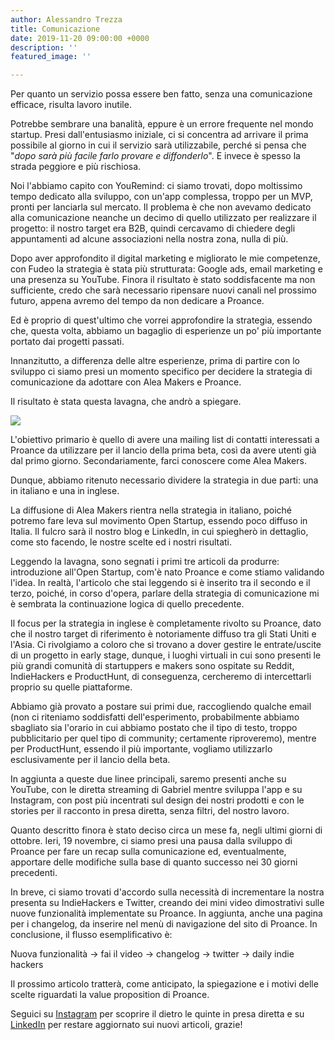 ```yaml
---
author: Alessandro Trezza
title: Comunicazione
date: 2019-11-20 09:00:00 +0000
description: ''
featured_image: ''

---
```

Per quanto un servizio possa essere ben fatto, senza una comunicazione efficace, risulta lavoro inutile.

Potrebbe sembrare una banalità, eppure è un errore frequente nel mondo startup. Presi dall'entusiasmo iniziale, ci si concentra ad arrivare il prima possibile al giorno in cui il servizio sarà utilizzabile, perché si pensa che "_dopo sarà più facile farlo provare e diffonderlo_". E invece è spesso la strada peggiore e più rischiosa.

Noi l'abbiamo capito con YouRemind: ci siamo trovati, dopo moltissimo tempo dedicato alla sviluppo, con un'app complessa, troppo per un MVP, pronti per lanciarla sul mercato. Il problema è che non avevamo dedicato alla comunicazione neanche un decimo di quello utilizzato per realizzare il progetto: il nostro target era B2B, quindi cercavamo di chiedere degli appuntamenti ad alcune associazioni nella nostra zona, nulla di più.

Dopo aver approfondito il digital marketing e migliorato le mie competenze, con Fudeo la strategia è stata più strutturata: Google ads, email marketing e una presenza su YouTube. Finora il risultato è stato soddisfacente ma non sufficiente, credo che sarà necessario ripensare nuovi canali nel prossimo futuro, appena avremo del tempo da non dedicare a Proance.

Ed è proprio di quest'ultimo che vorrei approfondire la strategia, essendo che, questa volta, abbiamo un bagaglio di esperienze un po' più importante portato dai progetti passati.

Innanzitutto, a differenza delle altre esperienze, prima di partire con lo sviluppo ci siamo presi un momento specifico per decidere la strategia di comunicazione da adottare con Alea Makers e Proance.

Il risultato è stata questa lavagna, che andrò a spiegare.

![](../board7.jpg)

L'obiettivo primario è quello di avere una mailing list di contatti interessati a Proance da utilizzare per il lancio della prima beta, così da avere utenti già dal primo giorno. Secondariamente, farci conoscere come Alea Makers.

Dunque, abbiamo ritenuto necessario dividere la strategia in due parti: una in italiano e una in inglese.

La diffusione di Alea Makers rientra nella strategia in italiano, poiché potremo fare leva sul movimento Open Startup, essendo poco diffuso in Italia. Il fulcro sarà il nostro blog e LinkedIn, in cui spiegherò in dettaglio, come sto facendo, le nostre scelte ed i nostri risultati.

Leggendo la lavagna, sono segnati i primi tre articoli da produrre: introduzione all'Open Startup, com'è nato Proance e come stiamo validando l'idea. In realtà, l'articolo che stai leggendo si è inserito tra il secondo e il terzo, poiché, in corso d'opera, parlare della strategia di comunicazione mi è sembrata la continuazione logica di quello precedente.

Il focus per la strategia in inglese è completamente rivolto su Proance, dato che il nostro target di riferimento è notoriamente diffuso tra gli Stati Uniti e l'Asia. Ci rivolgiamo a coloro che si trovano a dover gestire le entrate/uscite di un progetto in early stage, dunque, i luoghi virtuali in cui sono presenti le più grandi comunità di startuppers e makers sono ospitate su Reddit, IndieHackers e ProductHunt, di conseguenza, cercheremo di intercettarli proprio su quelle piattaforme.

Abbiamo già provato a postare sui primi due, raccogliendo qualche email (non ci riteniamo soddisfatti dell'esperimento, probabilmente abbiamo sbagliato sia l'orario in cui abbiamo postato che il tipo di testo, troppo pubblicitario per quel tipo di community; certamente riproveremo), mentre per ProductHunt, essendo il più importante, vogliamo utilizzarlo esclusivamente per il lancio della beta.

In aggiunta a queste due linee principali, saremo presenti anche su YouTube, con le diretta streaming di Gabriel mentre sviluppa l'app e su Instagram, con post più incentrati sul design dei nostri prodotti e con le stories per il racconto in presa diretta, senza filtri, del nostro lavoro. 

Quanto descritto finora è stato deciso circa un mese fa, negli ultimi giorni di ottobre. Ieri, 19 novembre, ci siamo presi una pausa dalla sviluppo di Proance per fare un recap sulla comunicazione ed, eventualmente, apportare delle modifiche sulla base di quanto successo nei 30 giorni precedenti.

In breve, ci siamo trovati d'accordo sulla necessità di incrementare la nostra presenta su IndieHackers e Twitter, creando dei mini video dimostrativi sulle nuove funzionalità implementate su Proance. In aggiunta, anche una pagina per i changelog, da inserire nel menù di navigazione del sito di Proance. In conclusione, il flusso esemplificativo è:

Nuova funzionalità -> fai il video -> changelog -> twitter -> daily indie hackers

Il prossimo articolo tratterà, come anticipato, la spiegazione e i motivi delle scelte riguardati la value proposition di Proance.

Seguici su [Instagram](https://www.instagram.com/aleamakers/ "Profilo Instagram di Alea Makers") per scoprire il dietro le quinte in presa diretta e su [LinkedIn](https://www.linkedin.com/company/aleamakers/ "Profilo LinkedIn di Alea Makers") per restare aggiornato sui nuovi articoli, grazie!